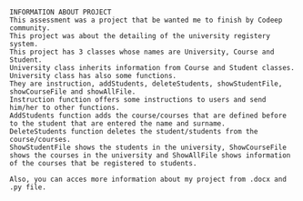     INFORMATION ABOUT PROJECT
    This assessment was a project that be wanted me to finish by Codeep community. 
    This project was about the detailing of the university registery system. 
    This project has 3 classes whose names are University, Course and Student. 
    University class inherits information from Course and Student classes. 
    University class has also some functions. 
    They are instruction, addStudents, deleteStudents, showStudentFile, showCourseFile and showAllFile. 
    Instruction function offers some instructions to users and send him/her to other functions. 
    AddStudents function adds the course/courses that are defined before to the student that are entered the name and surname. 
    DeleteStudents function deletes the student/students from the course/courses. 
    ShowStudentFile shows the students in the university, ShowCourseFile shows the courses in the university and ShowAllFile shows information of the courses that be registered to students.

    Also, you can acces more information about my project from .docx and .py file. 
